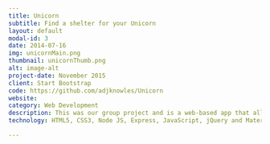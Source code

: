 ```yaml
---
title: Unicorn
subtitle: Find a shelter for your Unicorn
layout: default
modal-id: 3
date: 2014-07-16
img: unicornMain.png
thumbnail: unicornThumb.png
alt: image-alt
project-date: November 2015
client: Start Bootstrap
code: https://github.com/adjknowles/Unicorn
website: 
category: Web Development
description: This was our group project and is a web-based app that allows users to find unique startups and workspaces in and around London. Using Google APIs, the user can search for places with the help of autocomplete and the results are then displayed on the map. By clicking on one of these, more information, such as website and contact details will be shown. It has a RESTful API in Node and Express.
technology: HTML5, CSS3, Node JS, Express, JavaScript, jQuery and Materialize.

---
```

